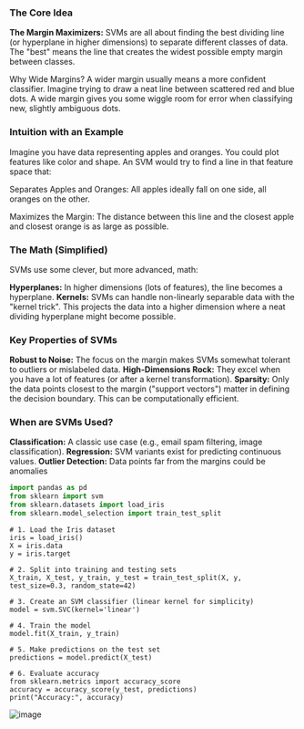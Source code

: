 ### The Core Idea

**The Margin Maximizers:** SVMs are all about finding the best dividing line (or hyperplane in higher dimensions) to separate different classes of data. The "best" means the line that creates the widest possible empty margin between classes.

Why Wide Margins? A wider margin usually means a more confident classifier. Imagine trying to draw a neat line between scattered red and blue dots. A wide margin gives you some wiggle room for error when classifying new, slightly ambiguous dots.

### Intuition with an Example

Imagine you have data representing apples and oranges. You could plot features like color and shape. An SVM would try to find a line in that feature space that:

Separates Apples and Oranges: All apples ideally fall on one side, all oranges on the other.

Maximizes the Margin: The distance between this line and the closest apple and closest orange is as large as possible.

### The Math (Simplified)

SVMs use some clever, but more advanced, math:

**Hyperplanes:** In higher dimensions (lots of features), the line becomes a hyperplane.
**Kernels:** SVMs can handle non-linearly separable data with the "kernel trick". This projects the data into a higher dimension where a neat dividing hyperplane might become possible.
### Key Properties of SVMs

**Robust to Noise:** The focus on the margin makes SVMs somewhat tolerant to outliers or mislabeled data.
**High-Dimensions Rock:** They excel when you have a lot of features (or after a kernel transformation).
**Sparsity:** Only the data points closest to the margin ("support vectors") matter in defining the decision boundary. This can be computationally efficient.
### When are SVMs Used?

**Classification:** A classic use case (e.g., email spam filtering, image classification).
**Regression:** SVM variants exist for predicting continuous values.
**Outlier Detection:** Data points far from the margins could be anomalies
```python
import pandas as pd
from sklearn import svm
from sklearn.datasets import load_iris 
from sklearn.model_selection import train_test_split
```
```
# 1. Load the Iris dataset
iris = load_iris()
X = iris.data  
y = iris.target 

# 2. Split into training and testing sets
X_train, X_test, y_train, y_test = train_test_split(X, y, test_size=0.3, random_state=42)
```
```
# 3. Create an SVM classifier (linear kernel for simplicity)
model = svm.SVC(kernel='linear')  
```
```
# 4. Train the model
model.fit(X_train, y_train)
```
```
# 5. Make predictions on the test set
predictions = model.predict(X_test)
```
```
# 6. Evaluate accuracy
from sklearn.metrics import accuracy_score
accuracy = accuracy_score(y_test, predictions)
print("Accuracy:", accuracy) 
```
![image](https://github.com/ShreeshaBhat1004/Marvel_level_2/assets/111550331/ccd04f50-d789-40ab-b2bc-74836c64f2a0)
